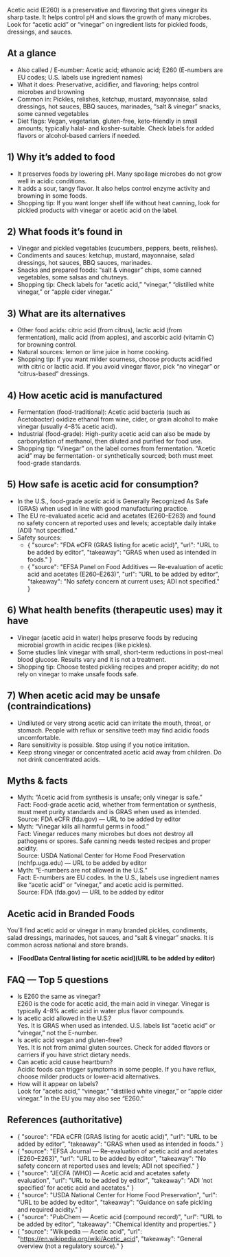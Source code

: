Acetic acid (E260) is a preservative and flavoring that gives vinegar its sharp taste. It helps control pH and slows the growth of many microbes. Look for “acetic acid” or “vinegar” on ingredient lists for pickled foods, dressings, and sauces.

<!--more-->

## At a glance
- Also called / E-number: Acetic acid; ethanoic acid; E260 (E-numbers are EU codes; U.S. labels use ingredient names)
- What it does: Preservative, acidifier, and flavoring; helps control microbes and browning
- Common in: Pickles, relishes, ketchup, mustard, mayonnaise, salad dressings, hot sauces, BBQ sauces, marinades, “salt & vinegar” snacks, some canned vegetables
- Diet flags: Vegan, vegetarian, gluten-free, keto-friendly in small amounts; typically halal- and kosher-suitable. Check labels for added flavors or alcohol-based carriers if needed.

## 1) Why it’s added to food
- It preserves foods by lowering pH. Many spoilage microbes do not grow well in acidic conditions.  
- It adds a sour, tangy flavor. It also helps control enzyme activity and browning in some foods.  
- Shopping tip: If you want longer shelf life without heat canning, look for pickled products with vinegar or acetic acid on the label.

## 2) What foods it’s found in
- Vinegar and pickled vegetables (cucumbers, peppers, beets, relishes).  
- Condiments and sauces: ketchup, mustard, mayonnaise, salad dressings, hot sauces, BBQ sauces, marinades.  
- Snacks and prepared foods: “salt & vinegar” chips, some canned vegetables, some salsas and chutneys.  
- Shopping tip: Check labels for “acetic acid,” “vinegar,” “distilled white vinegar,” or “apple cider vinegar.”

## 3) What are its alternatives
- Other food acids: citric acid (from citrus), lactic acid (from fermentation), malic acid (from apples), and ascorbic acid (vitamin C) for browning control.  
- Natural sources: lemon or lime juice in home cooking.  
- Shopping tip: If you want milder sourness, choose products acidified with citric or lactic acid. If you avoid vinegar flavor, pick “no vinegar” or “citrus-based” dressings.

## 4) How acetic acid is manufactured
- Fermentation (food-traditional): Acetic acid bacteria (such as Acetobacter) oxidize ethanol from wine, cider, or grain alcohol to make vinegar (usually 4–8% acetic acid).  
- Industrial (food-grade): High-purity acetic acid can also be made by carbonylation of methanol, then diluted and purified for food use.  
- Shopping tip: “Vinegar” on the label comes from fermentation. “Acetic acid” may be fermentation- or synthetically sourced; both must meet food-grade standards.

## 5) How safe is acetic acid for consumption?
- In the U.S., food-grade acetic acid is Generally Recognized As Safe (GRAS) when used in line with good manufacturing practice.  
- The EU re-evaluated acetic acid and acetates (E260–E263) and found no safety concern at reported uses and levels; acceptable daily intake (ADI) “not specified.”  
- Safety sources:
  - { "source": "FDA eCFR (GRAS listing for acetic acid)", "url": "URL to be added by editor", "takeaway": "GRAS when used as intended in foods." }
  - { "source": "EFSA Panel on Food Additives — Re-evaluation of acetic acid and acetates (E260–E263)", "url": "URL to be added by editor", "takeaway": "No safety concern at current uses; ADI not specified." }

## 6) What health benefits (therapeutic uses) may it have
- Vinegar (acetic acid in water) helps preserve foods by reducing microbial growth in acidic recipes (like pickles).  
- Some studies link vinegar with small, short-term reductions in post-meal blood glucose. Results vary and it is not a treatment.  
- Shopping tip: Choose tested pickling recipes and proper acidity; do not rely on vinegar to make unsafe foods safe.

## 7) When acetic acid may be unsafe (contraindications)
- Undiluted or very strong acetic acid can irritate the mouth, throat, or stomach. People with reflux or sensitive teeth may find acidic foods uncomfortable.  
- Rare sensitivity is possible. Stop using if you notice irritation.  
- Keep strong vinegar or concentrated acetic acid away from children. Do not drink concentrated acids.

## Myths & facts
- Myth: “Acetic acid from synthesis is unsafe; only vinegar is safe.”  
  Fact: Food-grade acetic acid, whether from fermentation or synthesis, must meet purity standards and is GRAS when used as intended.  
  Source: FDA eCFR (fda.gov) — URL to be added by editor
- Myth: “Vinegar kills all harmful germs in food.”  
  Fact: Vinegar reduces many microbes but does not destroy all pathogens or spores. Safe canning needs tested recipes and proper acidity.  
  Source: USDA National Center for Home Food Preservation (nchfp.uga.edu) — URL to be added by editor
- Myth: “E-numbers are not allowed in the U.S.”  
  Fact: E-numbers are EU codes. In the U.S., labels use ingredient names like “acetic acid” or “vinegar,” and acetic acid is permitted.  
  Source: FDA (fda.gov) — URL to be added by editor

## Acetic acid in Branded Foods
You’ll find acetic acid or vinegar in many branded pickles, condiments, salad dressings, marinades, hot sauces, and “salt & vinegar” snacks. It is common across national and store brands.

- **[FoodData Central listing for acetic acid](URL to be added by editor)**

## FAQ — Top 5 questions
- Is E260 the same as vinegar?  
  E260 is the code for acetic acid, the main acid in vinegar. Vinegar is typically 4–8% acetic acid in water plus flavor compounds.
- Is acetic acid allowed in the U.S.?  
  Yes. It is GRAS when used as intended. U.S. labels list “acetic acid” or “vinegar,” not the E-number.
- Is acetic acid vegan and gluten-free?  
  Yes. It is not from animal gluten sources. Check for added flavors or carriers if you have strict dietary needs.
- Can acetic acid cause heartburn?  
  Acidic foods can trigger symptoms in some people. If you have reflux, choose milder products or lower-acid alternatives.
- How will it appear on labels?  
  Look for “acetic acid,” “vinegar,” “distilled white vinegar,” or “apple cider vinegar.” In the EU you may also see “E260.”

## References (authoritative)
- { "source": "FDA eCFR (GRAS listing for acetic acid)", "url": "URL to be added by editor", "takeaway": "GRAS when used as intended in foods." }
- { "source": "EFSA Journal — Re-evaluation of acetic acid and acetates (E260–E263)", "url": "URL to be added by editor", "takeaway": "No safety concern at reported uses and levels; ADI not specified." }
- { "source": "JECFA (WHO) — Acetic acid and acetates safety evaluation", "url": "URL to be added by editor", "takeaway": "ADI 'not specified' for acetic acid and acetates." }
- { "source": "USDA National Center for Home Food Preservation", "url": "URL to be added by editor", "takeaway": "Guidance on safe pickling and required acidity." }
- { "source": "PubChem — Acetic acid (compound record)", "url": "URL to be added by editor", "takeaway": "Chemical identity and properties." }
- { "source": "Wikipedia — Acetic acid", "url": "https://en.wikipedia.org/wiki/Acetic_acid", "takeaway": "General overview (not a regulatory source)." }
